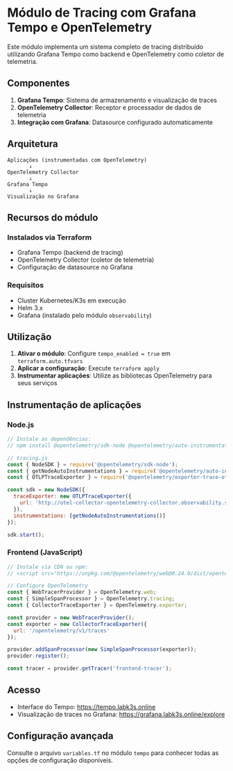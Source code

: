 # Módulo de Tracing com Grafana Tempo e OpenTelemetry

Este módulo implementa um sistema completo de tracing distribuído utilizando Grafana Tempo como backend e OpenTelemetry como coletor de telemetria.

## Componentes

1. **Grafana Tempo**: Sistema de armazenamento e visualização de traces
2. **OpenTelemetry Collector**: Receptor e processador de dados de telemetria
3. **Integração com Grafana**: Datasource configurado automaticamente

## Arquitetura

```
Aplicações (instrumentadas com OpenTelemetry) 
       ↓
OpenTelemetry Collector
       ↓
Grafana Tempo
       ↓
Visualização no Grafana
```

## Recursos do módulo

### Instalados via Terraform

- Grafana Tempo (backend de tracing)
- OpenTelemetry Collector (coletor de telemetria)
- Configuração de datasource no Grafana

### Requisitos

- Cluster Kubernetes/K3s em execução
- Helm 3.x
- Grafana (instalado pelo módulo `observability`)

## Utilização

1. **Ativar o módulo**: Configure `tempo_enabled = true` em `terraform.auto.tfvars`
2. **Aplicar a configuração**: Execute `terraform apply`
3. **Instrumentar aplicações**: Utilize as bibliotecas OpenTelemetry para seus serviços

## Instrumentação de aplicações

### Node.js

```javascript
// Instale as dependências:
// npm install @opentelemetry/sdk-node @opentelemetry/auto-instrumentations-node @opentelemetry/exporter-trace-otlp-http

// tracing.js
const { NodeSDK } = require('@opentelemetry/sdk-node');
const { getNodeAutoInstrumentations } = require('@opentelemetry/auto-instrumentations-node');
const { OTLPTraceExporter } = require('@opentelemetry/exporter-trace-otlp-http');

const sdk = new NodeSDK({
  traceExporter: new OTLPTraceExporter({
    url: 'http://otel-collector-opentelemetry-collector.observability.svc.cluster.local:4318/v1/traces'
  }),
  instrumentations: [getNodeAutoInstrumentations()]
});

sdk.start();
```

### Frontend (JavaScript)

```javascript
// Instale via CDN ou npm:
// <script src="https://unpkg.com/@opentelemetry/web@0.24.0/dist/opentelemetry-web.js"></script>

// Configure OpenTelemetry
const { WebTracerProvider } = OpenTelemetry.web;
const { SimpleSpanProcessor } = OpenTelemetry.tracing;
const { CollectorTraceExporter } = OpenTelemetry.exporter;

const provider = new WebTracerProvider();
const exporter = new CollectorTraceExporter({
  url: '/opentelemetry/v1/traces'
});

provider.addSpanProcessor(new SimpleSpanProcessor(exporter));
provider.register();

const tracer = provider.getTracer('frontend-tracer');
```

## Acesso

- Interface do Tempo: https://tempo.labk3s.online
- Visualização de traces no Grafana: https://grafana.labk3s.online/explore

## Configuração avançada

Consulte o arquivo `variables.tf` no módulo `tempo` para conhecer todas as opções de configuração disponíveis.
